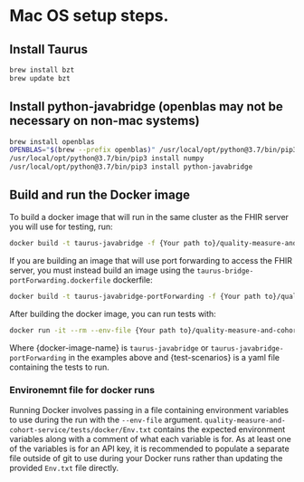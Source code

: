 # Mac OS setup steps.

## Install Taurus

```bash
brew install bzt
brew update bzt
```

## Install python-javabridge (openblas may not be necessary on non-mac systems)

```bash
brew install openblas
OPENBLAS="$(brew --prefix openblas)" /usr/local/opt/python@3.7/bin/pip3 install numpy
/usr/local/opt/python@3.7/bin/pip3 install numpy
/usr/local/opt/python@3.7/bin/pip3 install python-javabridge
```

## Build and run the Docker image

To build a docker image that  will run in the same cluster as the FHIR server you will use for testing, run:

```bash
docker build -t taurus-javabridge -f {Your path to}/quality-measure-and-cohort-service/tests/docker/taurus-bridge.dockerfile .
```

If you are building an image that will use port forwarding to access the FHIR server, you must instead build an image
using the `taurus-bridge-portForwarding.dockerfile` dockerfile:

```bash
docker build -t taurus-javabridge-portForwarding -f {Your path to}/quality-measure-and-cohort-service/tests/docker/taurus-bridge-portForwarding.dockerfile .
```

After building the docker image, you can run tests with:

```bash
docker run -it --rm --env-file {Your path to}/quality-measure-and-cohort-service/tests/docker/Env.txt -v {Your path to}/quality-measure-and-cohort-service:/bzt-configs -v {Your path to}/quality-measure-and-cohort-service/tests/results:/tmp/artifacts {docker-image-name} ./tests/scenarios/{test-scenarios}
```

Where {docker-image-name} is `taurus-javabridge` or `taurus-javabridge-portForwarding` in the examples above and {test-scenarios} is a yaml file
containing the tests to run.

### Environemnt file for docker runs

Running Docker involves passing in a file containing environment variables to use during the run with the
`--env-file` argument. `quality-measure-and-cohort-service/tests/docker/Env.txt` contains the expected environment
variables along with a comment of what each variable is for. As at least one of the variables is for an API key, it is
recommended to populate a separate file outside of git to use during your Docker runs rather than updating the provided
`Env.txt` file directly.

